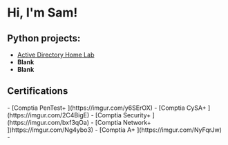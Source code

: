 <h1>Hi, I'm Sam! <br/> <a href="https://www.linkedin.com/in/sameer-insanali/"></a> </h1>

<h2>Python projects: </h2>

- [Active Directory Home Lab](https://github.com/SInsanali/ActiveDirectoryLab)
- <b>Blank</b>
- <b>Blank</b>



<h2>Certifications</h2>
- [Comptia PenTest+ ](https://imgur.com/y6SErOX)
- [Comptia CySA+ ](https://imgur.com/2C4BigE)
- [Comptia Security+ ](https://imgur.com/bxf3qOa)
- [Comptia Network+ ])https://imgur.com/Ng4ybo3)
- [Comptia A+ ](https://imgur.com/NyFqrJw)
-



